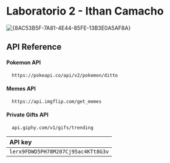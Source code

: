 # Laboratorio 2 - Ithan Camacho

![{8AC53B5F-7A81-4E44-85FE-13B3E0A5AF8A}](https://github.com/user-attachments/assets/1276aaf7-571d-401b-b9ae-6386082e5221)


## API Reference

#### Pokemon API

```http
  https://pokeapi.co/api/v2/pokemon/ditto
```

#### Memes API

```http
  https://api.imgflip.com/get_memes
```

#### Private Gifts API

```http
  api.giphy.com/v1/gifs/trending
```

| API key |
| :-------- |
| `lerx9FDWD5PH78M207Cj95ac4KTt8G3v`|
